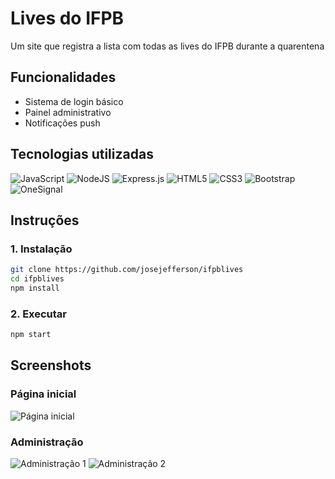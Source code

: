 # Lives do IFPB
Um site que registra a lista com todas as lives do IFPB durante a quarentena

## Funcionalidades

- Sistema de login básico
- Painel administrativo
- Notificações push

## Tecnologias utilizadas
![JavaScript](https://img.shields.io/badge/javascript-%23323330.svg?style=for-the-badge&logo=javascript&logoColor=%23F7DF1E)
![NodeJS](https://img.shields.io/badge/node.js-6DA55F?style=for-the-badge&logo=node.js&logoColor=white)
![Express.js](https://img.shields.io/badge/express.js-%23404d59.svg?style=for-the-badge&logo=express&logoColor=%2361DAFB)
![HTML5](https://img.shields.io/badge/html5-%23E34F26.svg?style=for-the-badge&logo=html5&logoColor=white)
![CSS3](https://img.shields.io/badge/css3-%231572B6.svg?style=for-the-badge&logo=css3&logoColor=white)
![Bootstrap](https://img.shields.io/badge/bootstrap-%238511FA.svg?style=for-the-badge&logo=bootstrap&logoColor=white)
![OneSignal](https://img.shields.io/badge/OneSignal-%23de494b.svg?style=for-the-badge&logoColor=%23202124)

## Instruções
### 1. Instalação
```bash
git clone https://github.com/josejefferson/ifpblives
cd ifpblives
npm install
```

### 2. Executar
```bash
npm start
```

## Screenshots
### Página inicial
![Página inicial](https://github.com/josejefferson/ifpblives/assets/52979246/1bca77fe-b550-40d5-b581-572c2c5b983d)

### Administração
![Administração 1](https://github.com/josejefferson/ifpblives/assets/52979246/be06875e-07b7-4aa9-bd4f-35afe27d7655)
![Administração 2](https://github.com/josejefferson/ifpblives/assets/52979246/827d0682-5947-4344-b8f2-272bfa034766)
